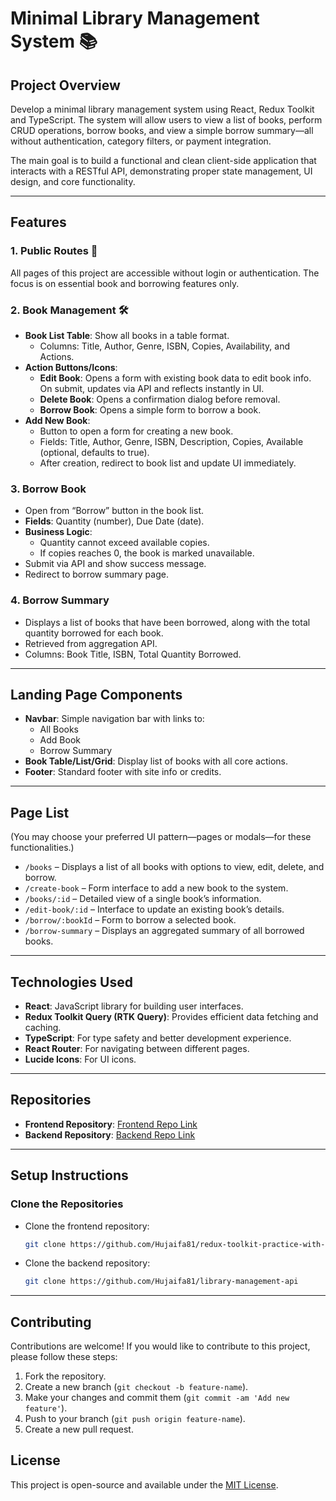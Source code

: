 
# Minimal Library Management System 📚

## Project Overview
Develop a minimal library management system using React, Redux Toolkit and TypeScript. The system will allow users to view a list of books, perform CRUD operations, borrow books, and view a simple borrow summary—all without authentication, category filters, or payment integration.

The main goal is to build a functional and clean client-side application that interacts with a RESTful API, demonstrating proper state management, UI design, and core functionality.

---

## Features

### 1. Public Routes 🚀
All pages of this project are accessible without login or authentication. The focus is on essential book and borrowing features only.

### 2. Book Management 🛠️
- **Book List Table**: Show all books in a table format.
  - Columns: Title, Author, Genre, ISBN, Copies, Availability, and Actions.
- **Action Buttons/Icons**:
  - **Edit Book**: Opens a form with existing book data to edit book info. On submit, updates via API and reflects instantly in UI.
  - **Delete Book**: Opens a confirmation dialog before removal.
  - **Borrow Book**: Opens a simple form to borrow a book.
- **Add New Book**:
  - Button to open a form for creating a new book.
  - Fields: Title, Author, Genre, ISBN, Description, Copies, Available (optional, defaults to true).
  - After creation, redirect to book list and update UI immediately.

### 3. Borrow Book
- Open from “Borrow” button in the book list.
- **Fields**: Quantity (number), Due Date (date).
- **Business Logic**:
  - Quantity cannot exceed available copies.
  - If copies reaches 0, the book is marked unavailable.
- Submit via API and show success message.
- Redirect to borrow summary page.

### 4. Borrow Summary
- Displays a list of books that have been borrowed, along with the total quantity borrowed for each book.
- Retrieved from aggregation API.
- Columns: Book Title, ISBN, Total Quantity Borrowed.

---

## Landing Page Components

- **Navbar**: Simple navigation bar with links to:
  - All Books
  - Add Book
  - Borrow Summary
- **Book Table/List/Grid**: Display list of books with all core actions.
- **Footer**: Standard footer with site info or credits.

---

## Page List
(You may choose your preferred UI pattern—pages or modals—for these functionalities.)
- `/books` – Displays a list of all books with options to view, edit, delete, and borrow.
- `/create-book` – Form interface to add a new book to the system.
- `/books/:id` – Detailed view of a single book’s information.
- `/edit-book/:id` – Interface to update an existing book’s details.
- `/borrow/:bookId` – Form to borrow a selected book.
- `/borrow-summary` – Displays an aggregated summary of all borrowed books.

---
## Technologies Used

- **React**: JavaScript library for building user interfaces.
- **Redux Toolkit Query (RTK Query)**: Provides efficient data fetching and caching.
- **TypeScript**: For type safety and better development experience.
- **React Router**: For navigating between different pages.
- **Lucide Icons**: For UI icons.

---
## Repositories

- **Frontend Repository**: [Frontend Repo Link](https://github.com/Hujaifa81/redux-toolkit-practice-with-library-management)
- **Backend Repository**: [Backend Repo Link](https://github.com/Hujaifa81/library-management-api)

---

## Setup Instructions

### Clone the Repositories
- Clone the frontend repository:
  ```bash
  git clone https://github.com/Hujaifa81/redux-toolkit-practice-with-library-management
  ```
- Clone the backend repository:
  ```bash
  git clone https://github.com/Hujaifa81/library-management-api
  ```

---
## Contributing

Contributions are welcome! If you would like to contribute to this project, please follow these steps:

1. Fork the repository.
2. Create a new branch (`git checkout -b feature-name`).
3. Make your changes and commit them (`git commit -am 'Add new feature'`).
4. Push to your branch (`git push origin feature-name`).
5. Create a new pull request.

## License

This project is open-source and available under the [MIT License](LICENSE).
